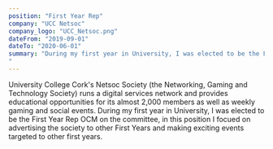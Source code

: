 ```yaml
---
position: "First Year Rep"
company: "UCC Netsoc"
company_logo: "UCC_Netsoc.png"
dateFrom: "2019-09-01"
dateTo: "2020-06-01"
summary: "During my first year in University, I was elected to be the First Year Rep OCM on the committee, in this position I focued on advertising the society to other First Years and making exciting events targeted to other first years. University College Cork's Netsoc Society (the Networking, Gaming and Technology Society) runs a digital services network and provides educational opportunities for its almost 2,000 members as well as weekly gaming and social events.
"
---
```


University College Cork's Netsoc Society (the Networking, Gaming and Technology Society) runs a digital services network and provides educational opportunities for its almost 2,000 members as well as weekly gaming and social events. During my first year in University, I was elected to be the First Year Rep OCM on the committee, in this position I focued on advertising the society to other First Years and making exciting events targeted to other first years.
